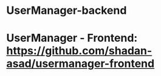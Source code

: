 # UserManager-backend
# UserManager - Frontend: https://github.com/shadan-asad/usermanager-frontend

